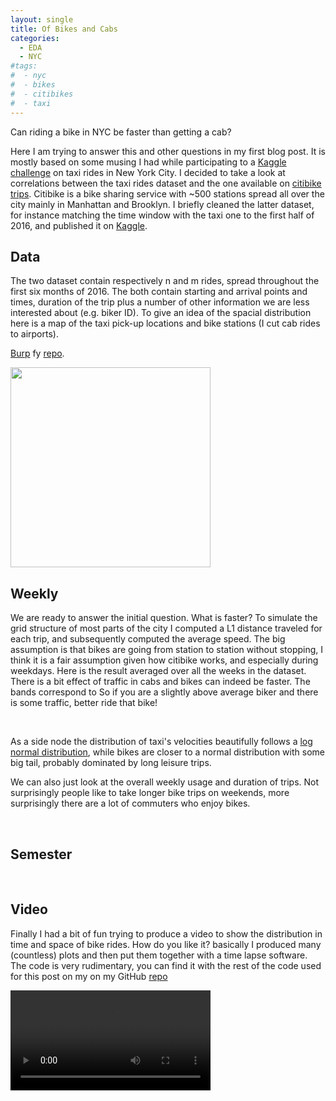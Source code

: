 ```yaml
---
layout: single
title: Of Bikes and Cabs
categories:
  - EDA
  - NYC
#tags:
#  - nyc
#  - bikes
#  - citibikes
#  - taxi
---
```



Can riding a bike in NYC be faster than getting a cab?

Here I am trying to answer this and other questions in my first blog post. It is mostly based on some musing I had while
participating to a [Kaggle challenge](https://www.asda) on taxi rides in New York City. 
I decided to take a look at correlations between the taxi rides dataset and the one available
on [citibike trips](https://www.asda). Citibike is a bike sharing service with ~500 stations spread all over the city
mainly in Manhattan and Brooklyn. I briefly cleaned the latter dataset, for instance matching the time window with the 
taxi one to the first half of 2016, and published it on [Kaggle](https://www.asda).


## Data

The two dataset contain respectively n and m rides, spread throughout the first six months of 2016.
The both contain starting and arrival points and times, duration of the trip plus a number of other 
information we are less interested about (e.g. biker ID).
To give an idea of the spacial distribution here is a map of the taxi pick-up locations and bike stations 
(I cut cab rides to airports).

[Burp](https://www.asda) fy [repo](https://github.com/roundedup/xxx).


<img width="320"  src="https://roundedup.github.io/assets/images/bikecabs/scatter.jpg" alt="">

## Weekly

We are ready to answer the initial question. What is faster?
To simulate the grid structure of most parts of the city I computed a L1 distance traveled for each trip, 
and subsequently computed the average speed. The big assumption is that bikes are going from station to station
without stopping, I think it is a fair assumption given how citibike works, and especially during weekdays.
Here is the result averaged over all the weeks in the dataset.
There is a bit effect of traffic in cabs and bikes can indeed be faster. The bands correspond to
So if you are a slightly above average biker and there is some traffic, better ride that bike!

<img src="https://roundedup.github.io/assets/images/bikecabs/speed.png" alt="">

<img src="https://roundedup.github.io/assets/images/bikecabs/lognormal.png" alt="">

As a side node the distribution of taxi's velocities beautifully follows a [log normal distribution](https://en.wikipedia.org/wiki/Log-normal_distribution#Occurrence_and_applications), 
while bikes are closer to a normal distribution with some big tail, probably dominated by long leisure trips.


We can also just look at the overall weekly usage and duration of trips. Not surprisingly people like to take longer
bike trips on weekends, more surprisingly there are a lot of commuters who enjoy bikes.

<img src="https://roundedup.github.io/assets/images/bikecabs/usage.png" alt="">
<img src="https://roundedup.github.io/assets/images/bikecabs/duration.png" alt="">


## Semester

<img src="https://roundedup.github.io/assets/images/bikecabs/taxi_year.png" alt="">
<img src="https://roundedup.github.io/assets/images/bikecabs/bike_year.png" alt="">


## Video

Finally I had a bit of fun trying to produce a video to show the distribution in time and space of bike rides.
How do you like it? basically I produced many (countless) plots and then put them together 
with a time lapse software. The code is very rudimentary, you can find it with the rest of the code used for this post on my on my GitHub 
[repo](https://github.com/roundedup)
  

<video width="320"  controls="controls">
  <source src="https://roundedup.github.io/assets/videos/bikecabs/fin.mp4" type="video/mp4">
</video>

